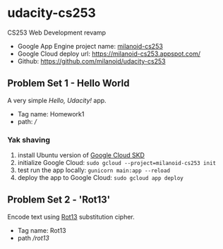 # udacity-cs253
CS253 Web Development revamp

* Google App Engine project name: [milanoid-cs253](https://console.cloud.google.com/iam-admin/iam/project?project=milanoid-cs253)
* Google Cloud deploy url: https://milanoid-cs253.appspot.com/
* Github: https://github.com/milanoid/udacity-cs253

## Problem Set 1 - Hello World

A very simple _Hello, Udacity!_ app.

* Tag name: Homework1
* path: _/_


### Yak shaving

1. install Ubuntu version of [Google Cloud SKD](https://cloud.google.com/sdk/docs/#deb)
2. initialize Google Cloud: `sudo gcloud --project=milanoid-cs253 init`
3. test run the app locally: `gunicorn main:app --reload` 
4. deploy the app to Google Cloud: `sudo gcloud app deploy`

## Problem Set 2 - 'Rot13'

Encode text using [Rot13](https://en.wikipedia.org/wiki/ROT13) substitution cipher.


* Tag name: Rot13
* path _/rot13_


